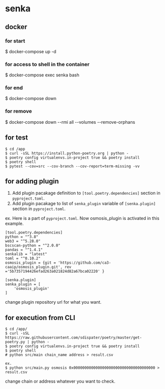 # senka


## docker
### for start
$ docker-compose up -d

### for access to shell in the container
$ docker-compose exec senka bash

### for end
$ docker-compose down

### for remove
$ docker-compose down --rmi all --volumes --remove-orphans

## for test

```
$ cd /app
$ curl -sSL https://install.python-poetry.org | python -
$ poetry config virtualenvs.in-project true && poetry install
$ poetry shell
$ pytest --cov=src --cov-branch --cov-report=term-missing -vv
```


## for adding plugin

1. Add plugin pacakage definition to `[tool.poetry.dependencies]` section in `pyproject.toml`.
2. Add plugin pacakage to list of `senka_plugin` variable of `[senka.plugin]` section in `pyproject.toml`.

ex. Here is a part of `pyproject.toml`. Now osmosis_plugin is activated in this example.

```
[tool.poetry.dependencies]
python = "^3.8"
web3 = "^5.28.0"
bscscan-python = "^2.0.0"
pandas = "^1.4.1"
senkalib = "latest"
toml = "^0.10.2"
osmosis_plugin = {git = 'https://github.com/ca3-caaip/osmosis_plugin.git', rev ='5b7357194426efad263a021824d82a67bca02220' }

[senka.plugin]
senka_plugin = [
    'osmosis_plugin'
]
```

change plugin repository url for what you want.

## for execution from CLI

```
$ cd /app/
$ curl -sSL https://raw.githubusercontent.com/sdispater/poetry/master/get-poetry.py | python -
$ poetry config virtualenvs.in-project true && poetry install
$ poetry shell
# python src/main chain_name address > result.csv

ex.
$ python src/main.py osmosis 0x0000000000000000000000000000000000000 > result.csv
```

change chain or address whatever you want to check.
